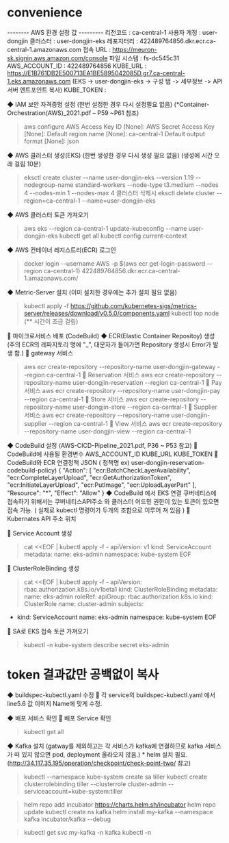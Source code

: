 # convenience



--------  AWS 환경 설정 값 ---------
리전코드     : ca-central-1
사용자 계정  : user-dongjin
클러스터     : user-dongjin-eks
레포지터리   : 422489764856.dkr.ecr.ca-central-1.amazonaws.com
접속 URL     : https://meuron-sk.signin.aws.amazon.com/console
파일 시스템  : fs-dc545c31
AWS_ACCOUNT_ID : 422489764856
KUBE_URL : https://E1B761DB2E500713EA1BE5895042085D.gr7.ca-central-1.eks.amazonaws.com    (EKS -> user-dongjin-eks -> 구성 탭 -> 세부정보 -> API 서버 엔트포인트 복사)
KUBE_TOKEN :

◆ IAM 보안 자격증명 설정 (한번 설정한 경우 다시 설정필요 없음) (*Container-Orchestration(AWS)_2021.pdf – P59 ~P61 참조)
> aws configure
AWS Access Key ID [None]: 
AWS Secret Access Key [None]: 
Default region name [None]: ca-central-1
Default output format [None]: json

◆ AWS 클러스터 생성(EKS)  (한번 생성한 경우 다시 생성 필요 없음) (생성에 시간 오래 걸림 10분)
> eksctl create cluster --name user-dongjin-eks --version 1.19 --nodegroup-name standard-workers --node-type t3.medium --nodes 4 --nodes-min 1 --nodes-max 4
클러스터 삭제시 
> eksctl delete cluster --region=ca-central-1 --name=user-dongjin-eks

◆ AWS 클러스터 토큰 가져오기
> aws eks --region ca-central-1 update-kubeconfig --name user-dongjin-eks
> kubectl get all
> kubectl config current-context

◆ AWS 컨테이너 레지스트리(ECR) 로그인
> docker login --username AWS -p $(aws ecr get-login-password --region ca-central-1) 422489764856.dkr.ecr.ca-central-1.amazonaws.com/

◆ Metric-Server 설치  (이미 설치한 경우에는 추가 설치 필요 없음)
> kubectl apply -f https://github.com/kubernetes-sigs/metrics-server/releases/download/v0.5.0/components.yaml
> kubectl top node  (** 시간이 조금 걸림)


	마이크로서비스 배포 (CodeBuild)
◆ ECR(Elastic Container Repositoy) 생성  (주의 ECR의 레파지토리 명에 "_", 대문자가 들어가면  Repository 생성시  Error가 발생 함.)
	gateway 서비스
> aws ecr create-repository --repository-name user-dongjin-gateway --region ca-central-1
	Reservation 서비스
> aws ecr create-repository --repository-name user-dongjin-reservation --region ca-central-1
	Pay 서비스
> aws ecr create-repository --repository-name user-dongjin-pay --region ca-central-1
	Store 서비스
> aws ecr create-repository --repository-name user-dongjin-store --region ca-central-1
	Supplier 서비스
> aws ecr create-repository --repository-name user-dongjin-supplier --region ca-central-1
	View 서비스
> aws ecr create-repository --repository-name user-dongjin-view --region ca-central-1

◆ CodeBuild 설정 (AWS-CICD-Pipeline_2021.pdf, P36 ~ P53 참고)
	CodeBuild에 사용될 환경변수
AWS_ACCOUNT_ID
KUBE_URL
KUBE_TOKEN
	CodeBuild와 ECR 연결정책 JSON ( 정책명 ex) user-dongjin-reservation-codebuild-policy)
{
      "Action": [
        "ecr:BatchCheckLayerAvailability",
        "ecr:CompleteLayerUpload",
        "ecr:GetAuthorizationToken",
        "ecr:InitiateLayerUpload",
        "ecr:PutImage",
        "ecr:UploadLayerPart"
      ],
      "Resource": "*",
      "Effect": "Allow"
 }
◆ CodeBuild 에서 EKS 연결 
  쿠버네티스에 접속하기 위해서는 쿠버네티스API주소 와 클러스터 어드민 권한이 있는 토큰이 있으면 접속 가능.
( 실제로 kubectl 명령어가 두개의 조합으로 이루어 져 있음 )
	Kubernates API 주소 위치 
 




	Service Account 생성
> cat <<EOF | kubectl apply -f -
apiVersion: v1
kind: ServiceAccount
metadata:
  name: eks-admin
  namespace: kube-system
EOF

	ClusterRoleBinding 생성
> cat <<EOF | kubectl apply -f -
apiVersion: rbac.authorization.k8s.io/v1beta1
kind: ClusterRoleBinding
metadata:
  name: eks-admin
roleRef:
  apiGroup: rbac.authorization.k8s.io
  kind: ClusterRole
  name: cluster-admin
subjects:
- kind: ServiceAccount
  name: eks-admin
  namespace: kube-system
EOF

	SA로 EKS 접속 토큰 가져오기
> kubectl -n kube-system describe secret eks-admin
# token 결과값만 공백없이 복사

◆ buildspec-kubectl.yaml 수정
	각 service의 buildspec-kubectl.yaml 에서 line5.6 값 이미지 Name에 맞게 수정. 

◆ 배포 서비스 확인
	배포 Service  확인
> kubectl get all

◆ Kafka 설치 (gatway를 제외하고는 각 서비스가 kafka에 연결하므로 kafka 서비스가 떠 있지 않으면 pod, deployment  올라오지 않음.)
                * helm 설치 필요.  (http://34.117.35.195/operation/checkpoint/check-point-two/ 참고)
> kubectl --namespace kube-system create sa tiller 
> kubectl create clusterrolebinding tiller --clusterrole cluster-admin --serviceaccount=kube-system:tiller

> helm repo add incubator https://charts.helm.sh/incubator
> helm repo update
> kubectl create ns kafka
> helm install my-kafka --namespace kafka incubator/kafka --debug

> kubectl get svc my-kafka -n kafka
> kubectl -n
